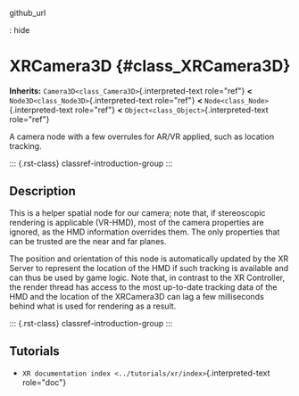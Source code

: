 github_url

:   hide

# XRCamera3D {#class_XRCamera3D}

**Inherits:** `Camera3D<class_Camera3D>`{.interpreted-text role="ref"}
**\<** `Node3D<class_Node3D>`{.interpreted-text role="ref"} **\<**
`Node<class_Node>`{.interpreted-text role="ref"} **\<**
`Object<class_Object>`{.interpreted-text role="ref"}

A camera node with a few overrules for AR/VR applied, such as location
tracking.

::: {.rst-class}
classref-introduction-group
:::

## Description

This is a helper spatial node for our camera; note that, if stereoscopic
rendering is applicable (VR-HMD), most of the camera properties are
ignored, as the HMD information overrides them. The only properties that
can be trusted are the near and far planes.

The position and orientation of this node is automatically updated by
the XR Server to represent the location of the HMD if such tracking is
available and can thus be used by game logic. Note that, in contrast to
the XR Controller, the render thread has access to the most up-to-date
tracking data of the HMD and the location of the XRCamera3D can lag a
few milliseconds behind what is used for rendering as a result.

::: {.rst-class}
classref-introduction-group
:::

## Tutorials

- `XR documentation index <../tutorials/xr/index>`{.interpreted-text
  role="doc"}
